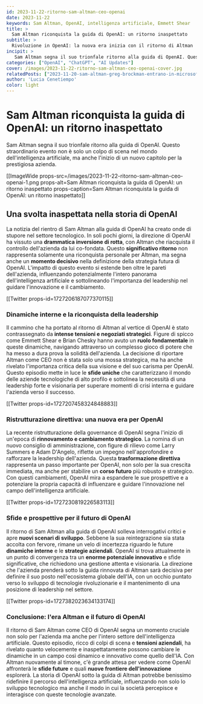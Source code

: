 ```yaml
---
id: 2023-11-22-ritorno-sam-altman-ceo-openai
date: 2023-11-22
keywords: Sam Altman, OpenAI, intelligenza artificiale, Emmett Shear
title: > 
  Sam Altman riconquista la guida di OpenAI: un ritorno inaspettato
subtitle: >
  Rivoluzione in OpenAI: la nuova era inizia con il ritorno di Altman
incipit: >
   Sam Altman segna il suo trionfale ritorno alla guida di OpenAI. Questo evento non è solo un colpo di scena nel mondo dell'intelligenza artificiale, ma anche l'inizio di un nuovo capitolo per la sua prestigiosa azienda.
categories: ["OpenAI", "ChatGPT", "AI Updates"]
cover: /images/2023-11-22-ritorno-sam-altman-ceo-openai-cover.jpg
relatedPosts: ["2023-11-20-sam-altman-greg-brockman-entrano-in-microsoft-openai","2023-11-07-openai-lancia-i-gpts","2023-11-16-openai-gpt5-nuova-era-intelligenza-artificiale"]
author: 'Lucia Cenetiempo'
color: light
---
```

# Sam Altman riconquista la guida di OpenAI: un ritorno inaspettato

Sam Altman segna il suo trionfale ritorno alla guida di OpenAI. Questo straordinario evento non è solo un colpo di scena nel mondo dell'intelligenza artificiale, ma anche l'inizio di un nuovo capitolo per la prestigiosa azienda.

[[ImageWide props-src=/images/2023-11-22-ritorno-sam-altman-ceo-openai-1.png props-alt=Sam Altman riconquista la guida di OpenAI: un ritorno inaspettato props-caption=Sam Altman riconquista la guida di OpenAI: un ritorno inaspettato]]

## Una svolta inaspettata nella storia di OpenAI

La notizia del rientro di Sam Altman alla guida di OpenAI ha creato onde di stupore nel settore tecnologico. In soli pochi giorni, la direzione di OpenAI ha vissuto una **drammatica inversione di rotta**, con Altman che riacquista il controllo dell'azienda da lui co-fondata. Questo **significativo ritorno** non rappresenta solamente una riconquista personale per Altman, ma segna anche un **momento decisivo** nella definizione della strategia futura di OpenAI. L'impatto di questo evento si estende ben oltre le pareti dell'azienda, influenzando potenzialmente l'intero panorama dell'intelligenza artificiale e sottolineando l'importanza del leadership nel guidare l'innovazione e il cambiamento.

[[Twitter props-id=1727206187077370115]]

### Dinamiche interne e la riconquista della leadership

Il cammino che ha portato al ritorno di Altman al vertice di OpenAI è stato contrassegnato da **intense tensioni e negoziati strategici**. Figure di spicco come Emmett Shear e Brian Chesky hanno avuto un **ruolo fondamentale** in queste dinamiche, navigando attraverso un complesso gioco di potere che ha messo a dura prova la solidità dell'azienda. La decisione di riportare Altman come CEO non è stata solo una mossa strategica, ma ha anche rivelato l'importanza critica della sua visione e del suo carisma per OpenAI. Questo episodio mette in luce le **sfide uniche** che caratterizzano il mondo delle aziende tecnologiche di alto profilo e sottolinea la necessità di una leadership forte e visionaria per superare momenti di crisi interna e guidare l'azienda verso il successo.

[[Twitter props-id=1727207458324848883]]

### Ristrutturazione direttiva: una nuova era per OpenAI

La recente ristrutturazione della governance di OpenAI segna l'inizio di un'epoca di **rinnovamento e cambiamento strategico**. La nomina di un nuovo consiglio di amministrazione, con figure di rilievo come Larry Summers e Adam D'Angelo, riflette un impegno nell'approfondire e rafforzare la leadership dell'azienda. Questa **trasformazione direttiva** rappresenta un passo importante per OpenAI, non solo per la sua crescita immediata, ma anche per stabilire un **corso futuro** più robusto e strategico. Con questi cambiamenti, OpenAI mira a espandere le sue prospettive e a potenziare la propria capacità di influenzare e guidare l'innovazione nel campo dell'intelligenza artificiale.

[[Twitter props-id=1727230819226583113]]

### Sfide e prospettive per il futuro di OpenAI

Il ritorno di Sam Altman alla guida di OpenAI solleva interrogativi critici e apre **nuovi scenari di sviluppo**. Sebbene la sua reintegrazione sia stata accolta con fervore, rimane un velo di incertezza riguardo le future **dinamiche interne** e le **strategie aziendali**. OpenAI si trova attualmente in un punto di convergenza tra un **enorme potenziale innovativo** e sfide significative, che richiedono una gestione attenta e visionaria. La direzione che l'azienda prenderà sotto la guida rinnovata di Altman sarà decisiva per definire il suo posto nell'ecosistema globale dell'IA, con un occhio puntato verso lo sviluppo di tecnologie rivoluzionarie e il mantenimento di una posizione di leadership nel settore.

[[Twitter props-id=1727382023634133174]]

### Conclusione: l'era Altman e il futuro di OpenAI

Il ritorno di Sam Altman come CEO di OpenAI segna un momento cruciale non solo per l'azienda ma anche per l'intero settore dell'intelligenza artificiale. Questo episodio, ricco di colpi di scena e **tensioni aziendali**, ha rivelato quanto velocemente e inaspettatamente possono cambiare le dinamiche in un campo così dinamico e innovativo come quello dell'IA. Con Altman nuovamente al timone, c'è grande attesa per vedere come OpenAI affronterà le **sfide future** e quali **nuove frontiere dell'innovazione** esplorerà. La storia di OpenAI sotto la guida di Altman potrebbe benissimo ridefinire il percorso dell'intelligenza artificiale, influenzando non solo lo sviluppo tecnologico ma anche il modo in cui la società percepisce e interagisce con queste tecnologie avanzate.